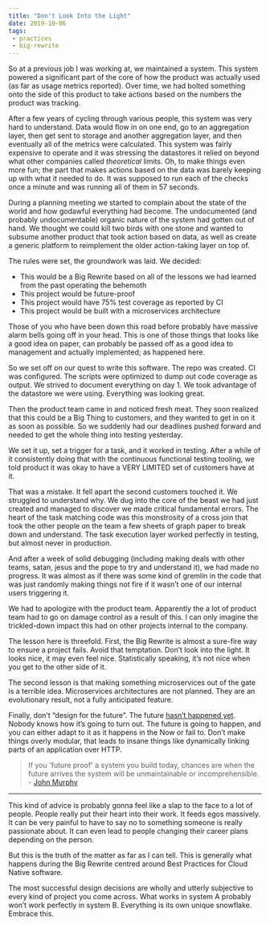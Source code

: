 ```yaml
---
title: "Don't Look Into the Light"
date: 2019-10-06
tags:
 - practices
 - big-rewrite
---
```


So at a previous job I was working at, we maintained a system. This system
powered a significant part of the core of how the product was actually used (as
far as usage metrics reported). Over time, we had bolted something onto the side
of this product to take actions based on the numbers the product was tracking.

After a few years of cycling through various people, this system was very hard
to understand. Data would flow in on one end, go to an aggregation layer, then
get sent to storage and another aggregation layer, and then eventually all of
the metrics were calculated. This system was fairly expensive to operate and it
was stressing the datastores it relied on beyond what other companies called
_theoretical_ limits. Oh, to make things even more fun; the part that makes
actions based on the data was barely keeping up with what it needed to do. It
was supposed to run each of the checks once a minute and was running all of them
in 57 seconds.

During a planning meeting we started to complain about the state of the world
and how godawful everything had become. The undocumented (and probably
undocumentable) organic nature of the system had gotten out of hand. We thought
we could kill two birds with one stone and wanted to subsume another product
that took action based on data, as well as create a generic platform to
reimplement the older action-taking layer on top of.

The rules were set, the groundwork was laid. We decided:

* This would be a Big Rewrite based on all of the lessons we had learned from
  the past operating the behemoth
* This project would be future-proof
* This project would have 75% test coverage as reported by CI
* This project would be built with a microservices architecture

Those of you who have been down this road before probably have massive alarm
bells going off in your head. This is one of those things that looks like a good
idea on paper, can probably be passed off as a good idea to management and
actually implemented; as happened here.

So we set off on our quest to write this software. The repo was created. CI was
configured. The scripts were optimized to dump out code coverage as output. We
strived to document everything on day 1. We took advantage of the datastore we
were using. Everything was looking great.

Then the product team came in and noticed fresh meat. They soon realized that
this could be a Big Thing to customers, and they wanted to get in on it as soon
as possible. So we suddenly had our deadlines pushed forward and needed to get
the whole thing into testing yesterday.

We set it up, set a trigger for a task, and it worked in testing. After a while
of it consistently doing that with the continuous functional testing tooling, we
told product it was okay to have a VERY LIMITED set of customers have at it.

That was a mistake. It fell apart the second customers touched it. We struggled
to understand why. We dug into the core of the beast we had just created and
managed to discover we made critical fundamental errors. The heart of the task
matching code was this monstrosity of a cross join that took the other people on
the team a few sheets of graph paper to break down and understand. The task
execution layer worked perfectly in testing, but almost never in production.

And after a week of solid debugging (including making deals with other teams,
satan, jesus and the pope to try and understand it), we had made no progress. It
was almost as if there was some kind of gremlin in the code that was just
randomly making things not fire if it wasn’t one of our internal users
triggering it.

We had to apologize with the product team. Apparently the a lot of product team
had to go on damage control as a result of this. I can only imagine the
trickled-down impact this had on other projects internal to the company.

The lesson here is threefold. First, the Big Rewrite is almost a sure-fire way
to ensure a project fails. Avoid that temptation. Don’t look into the light. It
looks nice, it may even feel nice. Statistically speaking, it’s not nice when
you get to the other side of it.

The second lesson is that making something microservices out of the gate is a
terrible idea. Microservices architectures are not planned. They are an
evolutionary result, not a fully anticipated feature.

Finally, don’t “design for the future”. The future [hasn’t happened
yet](https://christine.website/blog/all-there-is-is-now-2019-05-25). Nobody
knows how it’s going to turn out. The future is going to happen, and you can
either adapt to it as it happens in the Now or fail to. Don’t make things overly
modular, that leads to insane things like dynamically linking parts of an
application over HTTP.

> If you 'future proof' a system you build today, chances are when the future
> arrives the system will be unmaintainable or incomprehensible.  
\- [John Murphy](https://twitter.com/murphybytes/status/1180131195537039360)

---

This kind of advice is probably gonna feel like a slap to the face to a lot of
people. People really put their heart into their work. It feeds egos massively.
It can be very painful to have to say no to something someone is really
passionate about. It can even lead to people changing their career plans
depending on the person.

But this is the truth of the matter as far as I can tell. This is generally what
happens during the Big Rewrite centred around Best Practices for Cloud Native
software.

The most successful design decisions are wholly and utterly subjective to every
kind of project you come across. What works in system A probably won’t work
perfectly in system B. Everything is its own unique snowflake. Embrace this.
